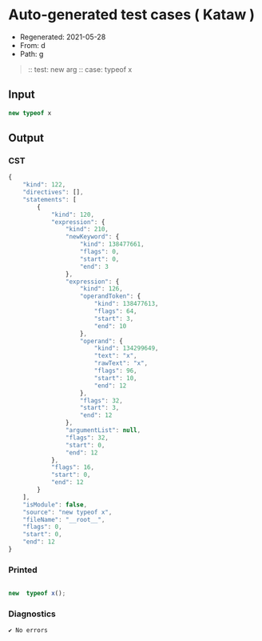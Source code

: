 # Auto-generated test cases ( Kataw )
- Regenerated: 2021-05-28
- From: d
- Path: g
> :: test: new arg
> :: case: typeof x
## Input

`````js
new typeof x
`````
## Output

### CST

```javascript
{
    "kind": 122,
    "directives": [],
    "statements": [
        {
            "kind": 120,
            "expression": {
                "kind": 210,
                "newKeyword": {
                    "kind": 138477661,
                    "flags": 0,
                    "start": 0,
                    "end": 3
                },
                "expression": {
                    "kind": 126,
                    "operandToken": {
                        "kind": 138477613,
                        "flags": 64,
                        "start": 3,
                        "end": 10
                    },
                    "operand": {
                        "kind": 134299649,
                        "text": "x",
                        "rawText": "x",
                        "flags": 96,
                        "start": 10,
                        "end": 12
                    },
                    "flags": 32,
                    "start": 3,
                    "end": 12
                },
                "argumentList": null,
                "flags": 32,
                "start": 0,
                "end": 12
            },
            "flags": 16,
            "start": 0,
            "end": 12
        }
    ],
    "isModule": false,
    "source": "new typeof x",
    "fileName": "__root__",
    "flags": 0,
    "start": 0,
    "end": 12
}
```

### Printed

```javascript

new  typeof x();
```

### Diagnostics

```javascript
✔ No errors
```

